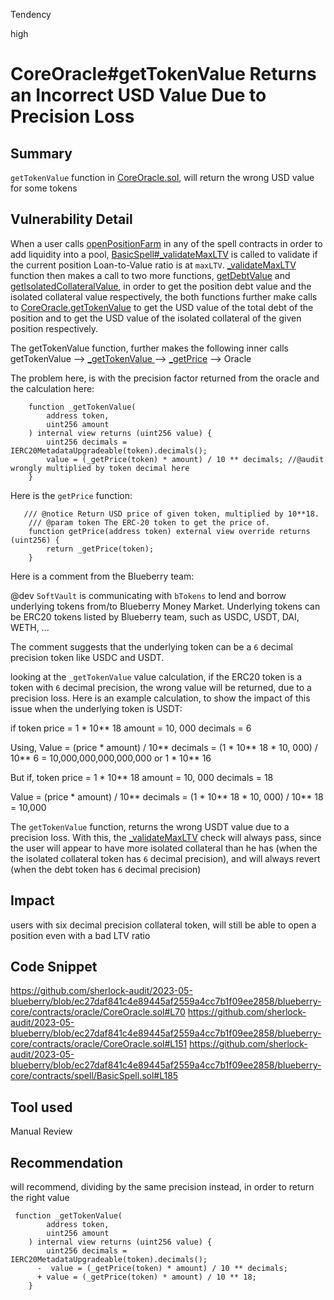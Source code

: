 Tendency

high

# CoreOracle#getTokenValue Returns an Incorrect USD Value Due to Precision Loss

## Summary
`getTokenValue` function in [CoreOracle.sol](https://github.com/sherlock-audit/2023-05-blueberry/blob/ec27daf841c4e89445af2559a4cc7b1f09ee2858/blueberry-core/contracts/oracle/CoreOracle.sol#L151), will return the wrong USD value for some tokens
## Vulnerability Detail
When a user calls [openPositionFarm](https://github.com/sherlock-audit/2023-05-blueberry/blob/ec27daf841c4e89445af2559a4cc7b1f09ee2858/blueberry-core/contracts/spell/AuraSpell.sol#L63-L147) in any of the spell contracts in order to add liquidity into a pool, [BasicSpell#_validateMaxLTV](https://github.com/sherlock-audit/2023-05-blueberry/blob/ec27daf841c4e89445af2559a4cc7b1f09ee2858/blueberry-core/contracts/spell/BasicSpell.sol#L185) is called to validate if the current position Loan-to-Value ratio is at `maxLTV`. [_validateMaxLTV](https://github.com/sherlock-audit/2023-05-blueberry/blob/ec27daf841c4e89445af2559a4cc7b1f09ee2858/blueberry-core/contracts/spell/BasicSpell.sol#L185) function then makes a call to two more functions, [getDebtValue](https://github.com/sherlock-audit/2023-05-blueberry/blob/ec27daf841c4e89445af2559a4cc7b1f09ee2858/blueberry-core/contracts/BlueBerryBank.sol#L422) and [getIsolatedCollateralValue](https://github.com/sherlock-audit/2023-05-blueberry/blob/ec27daf841c4e89445af2559a4cc7b1f09ee2858/blueberry-core/contracts/BlueBerryBank.sol#L433), in order to get the position debt value and the isolated collateral value respectively, the both functions further make calls to [CoreOracle.getTokenValue](https://github.com/sherlock-audit/2023-05-blueberry/blob/ec27daf841c4e89445af2559a4cc7b1f09ee2858/blueberry-core/contracts/oracle/CoreOracle.sol#L151) to get the USD value of the total debt of the position and to get the USD value of the isolated collateral of the given position respectively.

The getTokenValue function, further makes the following inner calls 
getTokenValue  --> [_getTokenValue ](https://github.com/sherlock-audit/2023-05-blueberry/blob/ec27daf841c4e89445af2559a4cc7b1f09ee2858/blueberry-core/contracts/oracle/CoreOracle.sol#L123)--> [_getPrice](https://github.com/sherlock-audit/2023-05-blueberry/blob/ec27daf841c4e89445af2559a4cc7b1f09ee2858/blueberry-core/contracts/oracle/CoreOracle.sol#L70) --> Oracle

The problem here, is with the precision factor returned from the oracle and the calculation here:
```solidity
    function _getTokenValue(
        address token,
        uint256 amount
    ) internal view returns (uint256 value) {
        uint256 decimals = IERC20MetadataUpgradeable(token).decimals();
        value = (_getPrice(token) * amount) / 10 ** decimals; //@audit wrongly multiplied by token decimal here
    } 
```

Here is the `getPrice` function:
```solidity
   /// @notice Return USD price of given token, multiplied by 10**18.
    /// @param token The ERC-20 token to get the price of.
    function getPrice(address token) external view override returns (uint256) {
        return _getPrice(token);
    }
```
Here is a comment from the Blueberry team: 

 @dev `SoftVault` is communicating with `bTokens` to lend and borrow underlying tokens from/to Blueberry Money Market.
       Underlying tokens can be ERC20 tokens listed by Blueberry team, such as USDC, USDT, DAI, WETH, ...

The comment suggests that the underlying token can be a `6` decimal precision token like USDC and USDT.

looking at the `_getTokenValue` value calculation, if the ERC20 token is a token with `6` decimal precision, the wrong value will be returned, due to a precision loss.
Here is an example calculation, to show the impact of this issue when the underlying token is USDT:

if token price = 1 * 10** 18
         amount =  10, 000
       decimals = 6

Using, Value = (price * amount) / 10** decimals
                     = (1 * 10** 18 * 10, 000) / 10** 6
                     = 10,000,000,000,000,000 or 1 * 10** 16

But if, token price = 1 * 10** 18
                amount =  10, 000
               decimals = 18

Value = (price * amount) / 10** decimals
           = (1 * 10** 18 * 10, 000) / 10** 18
           = 10,000

The `getTokenValue` function, returns the wrong USDT value due to a precision loss. With this, the [_validateMaxLTV](https://github.com/sherlock-audit/2023-05-blueberry/blob/ec27daf841c4e89445af2559a4cc7b1f09ee2858/blueberry-core/contracts/spell/BasicSpell.sol#L185) check will always pass, since the user will appear to have more isolated collateral than he has (when the the isolated collateral token has `6` decimal precision), and will always revert (when the debt token has `6` decimal precision)

## Impact
users with six decimal precision collateral token, will still be able to open a position even with a bad LTV ratio
## Code Snippet
https://github.com/sherlock-audit/2023-05-blueberry/blob/ec27daf841c4e89445af2559a4cc7b1f09ee2858/blueberry-core/contracts/oracle/CoreOracle.sol#L70
https://github.com/sherlock-audit/2023-05-blueberry/blob/ec27daf841c4e89445af2559a4cc7b1f09ee2858/blueberry-core/contracts/oracle/CoreOracle.sol#L151
https://github.com/sherlock-audit/2023-05-blueberry/blob/ec27daf841c4e89445af2559a4cc7b1f09ee2858/blueberry-core/contracts/spell/BasicSpell.sol#L185
## Tool used

Manual Review

## Recommendation
will recommend, dividing by the same precision instead, in order to return the right value

```solidity
 function _getTokenValue(
        address token,
        uint256 amount
    ) internal view returns (uint256 value) {
        uint256 decimals = IERC20MetadataUpgradeable(token).decimals();
      -  value = (_getPrice(token) * amount) / 10 ** decimals;
      + value = (_getPrice(token) * amount) / 10 ** 18;
    }

```